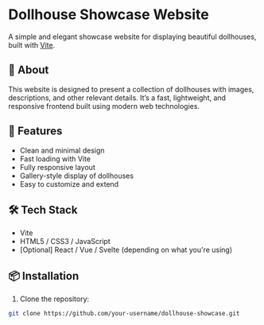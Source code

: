 # Dollhouse Showcase Website

A simple and elegant showcase website for displaying beautiful dollhouses, built with [Vite](https://vitejs.dev/).

## 🏡 About

This website is designed to present a collection of dollhouses with images, descriptions, and other relevant details. It’s a fast, lightweight, and responsive frontend built using modern web technologies.

## 🚀 Features

- Clean and minimal design
- Fast loading with Vite
- Fully responsive layout
- Gallery-style display of dollhouses
- Easy to customize and extend

## 🛠 Tech Stack

- Vite
- HTML5 / CSS3 / JavaScript
- [Optional] React / Vue / Svelte (depending on what you're using)

## 📦 Installation

1. Clone the repository:

```bash
git clone https://github.com/your-username/dollhouse-showcase.git


